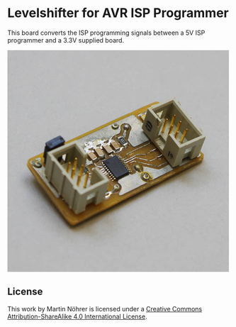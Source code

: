 # Levelshifter for AVR ISP Programmer

This board converts the ISP programming signals between a 5V ISP programmer and a
3.3V supplied board.

![ISP Levelshifter](https://github.com/matrixx567/AVR-ISP-Levelshifter/blob/master/levelshifter.jpg)


## License

This work by Martin Nöhrer is licensed under a [Creative Commons Attribution-ShareAlike 4.0 International License](http://creativecommons.org/licenses/by-sa/4.0/).


